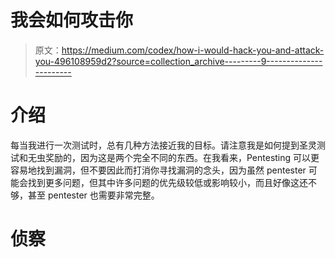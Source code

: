 # 我会如何攻击你

> 原文：<https://medium.com/codex/how-i-would-hack-you-and-attack-you-496108959d2?source=collection_archive---------9----------------------->

# 介绍

每当我进行一次测试时，总有几种方法接近我的目标。请注意我是如何提到圣灵测试和无虫奖励的，因为这是两个完全不同的东西。在我看来，Pentesting 可以更容易地找到漏洞，但不要因此而打消你寻找漏洞的念头，因为虽然 pentester 可能会找到更多问题，但其中许多问题的优先级较低或影响较小，而且好像这还不够，甚至 pentester 也需要非常完整。

# 侦察